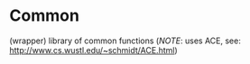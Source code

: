 # Common
(wrapper) library of common functions (*NOTE*: uses ACE, see: http://www.cs.wustl.edu/~schmidt/ACE.html)
